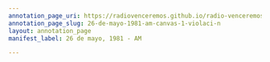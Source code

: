 ```yaml
---
annotation_page_uri: https://radiovenceremos.github.io/radio-venceremos-espanol-1/annotations/26-de-mayo-1981-am-canvas-1-violaci-n.json
annotation_page_slug: 26-de-mayo-1981-am-canvas-1-violaci-n
layout: annotation_page
manifest_label: 26 de mayo, 1981 - AM

---
```

